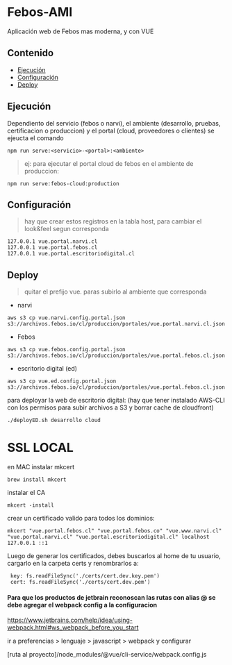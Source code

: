# Febos-AMI
Aplicación web de Febos mas moderna, y con VUE

## Contenido
- [Ejecución](#ejecución)
- [Configuración](#configuración)
- [Deploy](#deploy)

## Ejecución

Dependiento del servicio (febos o narvi), el ambiente (desarrollo, pruebas, certificacion o produccion) y el portal (cloud, proveedores o clientes) se ejeucta el comando
```
npm run serve:<servicio>-<portal>:<ambiente>
```

> ej: para ejecutar el portal cloud de febos en el ambiente de produccion:
```
npm run serve:febos-cloud:production
```

## Configuración

> hay que crear estos registros en la tabla host, para cambiar el look&feel segun corresponda

```
127.0.0.1 vue.portal.narvi.cl
127.0.0.1 vue.portal.febos.cl
127.0.0.1 vue.portal.escritoriodigital.cl
```

## Deploy

> quitar el prefijo vue. paras subirlo al ambiente que corresponda

+ narvi
```
aws s3 cp vue.narvi.config.portal.json s3://archivos.febos.io/cl/produccion/portales/vue.portal.narvi.cl.json
```

+ Febos
```
aws s3 cp vue.febos.config.portal.json s3://archivos.febos.io/cl/produccion/portales/vue.portal.febos.cl.json
```

+ escritorio digital (ed)
```
aws s3 cp vue.ed.config.portal.json s3://archivos.febos.io/cl/produccion/portales/vue.portal.febos.cl.json
```
para deployar la web de escritorio digital:
(hay que tener instalado AWS-CLI con los permisos para subir archivos a S3 y borrar cache de cloudfront)
```
./deployED.sh desarrollo cloud
```


# SSL LOCAL
en MAC instalar mkcert
```
brew install mkcert
```

instalar el CA
```
mkcert -install
```

crear un certificado valido para todos los dominios:
```
mkcert "vue.portal.febos.cl" "vue.portal.febos.co" "vue.www.narvi.cl" "vue.portal.narvi.cl" "vue.portal.escritoriodigital.cl" localhost 127.0.0.1 ::1
```
Luego de generar los certificados, debes buscarlos al home de tu usuario, cargarlo en la
carpeta certs y renombrarlos a:
```
 key: fs.readFileSync('./certs/cert.dev.key.pem')
 cert: fs.readFileSync('./certs/cert.dev.pem')
```
#### Para que los productos de jetbrain reconoscan las rutas con alias @ se debe agregar el webpack config a la configuracion
https://www.jetbrains.com/help/idea/using-webpack.html#ws_webpack_before_you_start


ir a preferencias > lenguaje > javascript > webpack   y configurar 


[ruta al proyecto]/node_modules/@vue/cli-service/webpack.config.js

